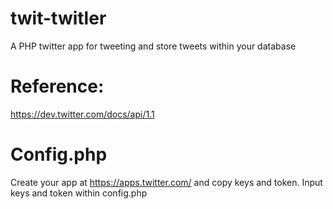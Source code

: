 twit-twitler
=======

A PHP twitter app for tweeting and store tweets within your database


Reference:
=======
https://dev.twitter.com/docs/api/1.1


Config.php
=======

Create your app at https://apps.twitter.com/ and copy keys and token. Input keys and token within config.php
